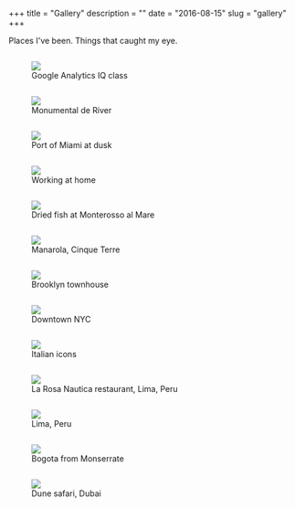 +++
title = "Gallery"
description = ""
date = "2016-08-15"
slug = "gallery"
+++

Places I've been. Things that caught my eye.

<div class="row">
<div class="four columns"><figure><img src="https://66.media.tumblr.com/048db88744dcc7f30127ae3ccae3ce66/tumblr_obzbaq5C0Z1qz7ur9o1_540.jpg" class="frame"><figcaption>Google Analytics IQ class</figcaption></figure></div>
<div class="four columns"><figure><img src="https://67.media.tumblr.com/8647cda79e25754c8e47d01a8cfd4d97/tumblr_obzannm7fP1qz7ur9o1_540.jpg" class="frame"><figcaption>Monumental de River</figcaption></figure></div>
<div class="four columns"><figure><img src="http://66.media.tumblr.com/3453ff27919cf46b7955e28f71c254c4/tumblr_obza4vDzSq1qz7ur9o1_540.jpg" class="frame"><figcaption>Port of Miami at dusk</figcaption></figure></div>
</div><div class="row">
<div class="four columns"><figure><img src="http://67.media.tumblr.com/4a096d78507ad9616c947ff35e449b17/tumblr_obza4vDzSq1qz7ur9o2_540.jpg" class="frame"><figcaption>Working at home</figcaption></figure></div>
<div class="four columns"><figure><img src="http://67.media.tumblr.com/56efe0813e644376afa7802807d3b24e/tumblr_nx1zvtPaxq1qz7ur9o3_540.jpg" class="frame"><figcaption>Dried fish at Monterosso al Mare</figcaption></figure></div>
<div class="four columns"><figure><img src="http://67.media.tumblr.com/aba0b27f9be305fdfa0a772d0f7eb397/tumblr_nx1xselzwl1qz7ur9o9_540.jpg" class="frame"><figcaption>Manarola, Cinque Terre</figcaption></figure></div>
</div><div class="row">
<div class="four columns"><figure><img src="http://67.media.tumblr.com/102fee3542e5ff746f7adf20b37d3dca/tumblr_nsgn7woPjG1qz7ur9o1_540.jpg" class="frame"><figcaption>Brooklyn townhouse</figcaption></figure></div>
<div class="four columns"><figure><img src="http://67.media.tumblr.com/b3d3fff1a1857c1b03b3f6eec6ceb325/tumblr_nsgmwt1apO1qz7ur9o8_540.jpg" class="frame"><figcaption>Downtown NYC</figcaption></figure></div>
<div class="four columns"><figure><img src="http://67.media.tumblr.com/09784396750c3cdfab2cb0d5379f2160/tumblr_nogpcm9V3V1qz7ur9o7_540.jpg" class="frame"><figcaption>Italian icons</figcaption></figure></div>
</div><div class="row">
<div class="four columns"><figure><img src="http://66.media.tumblr.com/9439de5a70d9c47640a63d76f335eb98/tumblr_nplc2hPYSe1qz7ur9o3_540.jpg" class="frame"><figcaption>La Rosa Nautica restaurant, Lima, Peru</figcaption></figure></div>
<div class="four columns"><figure><img src="http://67.media.tumblr.com/775dcedf9a0785b9374ab8d5c3e4706e/tumblr_nplc2hPYSe1qz7ur9o4_540.jpg" class="frame"><figcaption>Lima, Peru</figcaption></figure></div>
<div class="four columns"><figure><img src="http://65.media.tumblr.com/9245d7420ec6e64cc74bfa89e38e9b46/tumblr_nmnn7lm1sF1qz7ur9o1_540.jpg" class="frame"><figcaption>Bogota from Monserrate</figcaption></figure></div>
</div><div class="row">
<div class="four columns"><figure><img src="https://66.media.tumblr.com/e02e25a8b1e9d05a6eb062bede48ed93/tumblr_nmap6sWgT21qz7ur9o1_1280.jpg" class="frame"><figcaption>Dune safari, Dubai</figcaption></figure></div>
<div class="four columns"></div>
<div class="four columns"></div>
</div>
<br />
